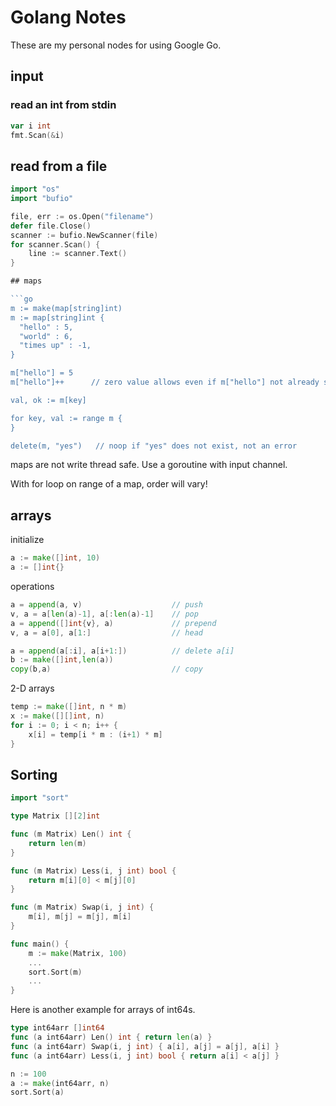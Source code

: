 # Golang Notes

These are my personal nodes for using Google Go. 

## input 

### read an int from stdin

```go
var i int
fmt.Scan(&i)
```

## read from a file

```go
import "os"
import "bufio"

file, err := os.Open("filename")
defer file.Close()
scanner := bufio.NewScanner(file)
for scanner.Scan() {
    line := scanner.Text()
}

## maps

```go
m := make(map[string]int)
m := map[string]int {
  "hello" : 5,
  "world" : 6,
  "times up" : -1,
}

m["hello"] = 5
m["hello"]++      // zero value allows even if m["hello"] not already set

val, ok := m[key]

for key, val := range m {
}

delete(m, "yes")   // noop if "yes" does not exist, not an error 

```

maps are not write thread safe.  Use a goroutine with input channel. 

With for loop on range of a map, order will vary!

## arrays

initialize

```go
a := make([]int, 10)
a := []int{}
```

operations
```go
a = append(a, v)                    // push
v, a = a[len(a)-1], a[:len(a)-1]    // pop
a = append([]int{v}, a)             // prepend
v, a = a[0], a[1:]                  // head

a = append(a[:i], a[i+1:])          // delete a[i]
b := make([]int,len(a))
copy(b,a)                           // copy
```

2-D arrays
```go
temp := make([]int, n * m)
x := make([][]int, n)
for i := 0; i < n; i++ {
    x[i] = temp[i * m : (i+1) * m]
}
```

## Sorting

```go
import "sort"

type Matrix [][2]int

func (m Matrix) Len() int {
    return len(m)
}

func (m Matrix) Less(i, j int) bool {
    return m[i][0] < m[j][0]
}

func (m Matrix) Swap(i, j int) {
    m[i], m[j] = m[j], m[i]
}

func main() {
    m := make(Matrix, 100)
    ...
    sort.Sort(m)
    ...
}
```

Here is another example for arrays of int64s. 

```go
type int64arr []int64
func (a int64arr) Len() int { return len(a) }
func (a int64arr) Swap(i, j int) { a[i], a[j] = a[j], a[i] }
func (a int64arr) Less(i, j int) bool { return a[i] < a[j] }

n := 100
a := make(int64arr, n)
sort.Sort(a)
```
